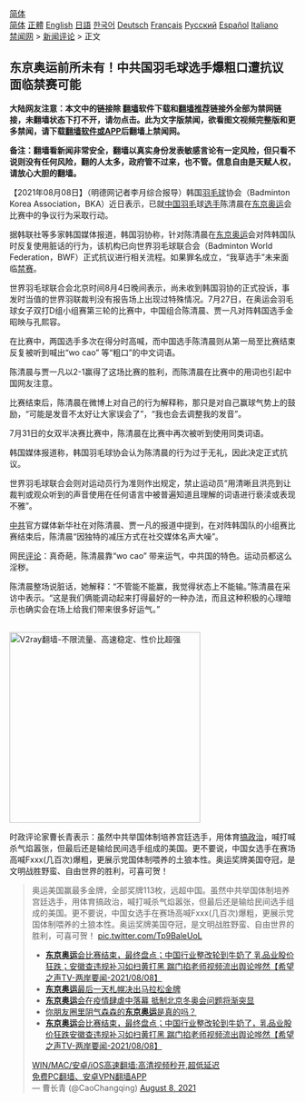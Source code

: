  <!-- 面包屑导航 --> <div class="breadcrumb"><!-- GTranslate: https://gtranslate.io/ -->  <div class="switcher notranslate">  <div class="selected">  <a href="#" onclick="return false;"> 简体</a>  </div>  <div class="option">  <a href="https://www.bannedbook.org" onclick="doGTranslate('zh-CN|zh-CN');jQuery('div.switcher div.selected a').html(jQuery(this).html());return false;" title="简体中文" class="nturl selected"> 简体</a>  <a href="https://www.bannedbook.org/zh-tw/" onclick="doGTranslate('zh-CN|zh-TW');jQuery('div.switcher div.selected a').html(jQuery(this).html());return false;" title="繁體中文" class="nturl"> 正體</a>  <a href="https://www.bannedbook.org/en/" onclick="doGTranslate('zh-CN|en');jQuery('div.switcher div.selected a').html(jQuery(this).html());return false;" title="English" class="nturl"> English</a>  <a href="https://www.bannedbook.org/ja/" onclick="doGTranslate('zh-CN|ja');jQuery('div.switcher div.selected a').html(jQuery(this).html());return false;" title="日本語" class="nturl"> 日語</a>  <a href="https://www.bannedbook.org/ko/" onclick="doGTranslate('zh-CN|ko');jQuery('div.switcher div.selected a').html(jQuery(this).html());return false;" title="한국어" class="nturl"> 한국어</a>  <a href="https://www.bannedbook.org/de/" onclick="doGTranslate('zh-CN|de');jQuery('div.switcher div.selected a').html(jQuery(this).html());return false;" title="Deutsch" class="nturl"> Deutsch</a>  <a href="https://www.bannedbook.org/fr/" onclick="doGTranslate('zh-CN|fr');jQuery('div.switcher div.selected a').html(jQuery(this).html());return false;" title="Français" class="nturl"> Français</a>  <a href="https://www.bannedbook.org/ru/" onclick="doGTranslate('zh-CN|ru');jQuery('div.switcher div.selected a').html(jQuery(this).html());return false;" title="Русский" class="nturl"> Русский</a>  <a href="https://www.bannedbook.org/es/" onclick="doGTranslate('zh-CN|es');jQuery('div.switcher div.selected a').html(jQuery(this).html());return false;" title="Español" class="nturl"> Español</a>  <a href="https://www.bannedbook.org/it/" onclick="doGTranslate('zh-CN|it');jQuery('div.switcher div.selected a').html(jQuery(this).html());return false;" title="Italiano" class="nturl"> Italiano</a>  </div>  </div>      <div class='breadcrumb-sub'><!-- Breadcrumb NavXT 6.3.0 --> <a href="https://www.bannedbook.org/" class="home">禁闻网</a> &gt; <a href="https://www.bannedbook.org/bnews/comments/" class="category">新闻评论</a> &gt; 正文</div></div><h2>东京奥运前所未有！中共国羽毛球选手爆粗口遭抗议 面临禁赛可能</h2> <p class="notice"><b>大陆网友注意：本文中的链接除 <a href="https://github.com/bannedbook/fanqiang" >翻墙</a>软件下载和<a href="https://github.com/killgcd/justmysocks/blob/master/README.md">翻墙推荐</a>链接外全部为禁网链接，未翻墙状态下打不开，请勿点击。此为文字版禁闻，欲看图文视频完整版和更多禁闻，请下载<a href="https://github.com/bannedbook/fanqiang">翻墙软件或APP</a>后翻墙上禁闻网。</p><p>备注：翻墙看新闻非常安全，翻墙以真实身份发表敏感言论有一定风险，但只看不说则没有任何风险，翻的人太多，政府管不过来，也不管。信息自由是天赋人权，请放心大胆的翻墙。</b></p>  <div class="entry"> <p>              <a href="https://i1.wp.com/upload-images-bucket-v64rleca837do.s3.eu-west-1.amazonaws.com/wp-content/uploads/2021/08/08180451/1-2.jpg?fit=750%2C450&#038;ssl=1" data-caption=""></a>                            </p> <p>【2021年08月08日】（明德网记者李月综合报导）韩国<a href="https://www.bannedbook.org/bnews/tag/%E7%BE%BD%E6%AF%9B%E7%90%83/" class="st_tag internal_tag" rel="tag" title="标签 羽毛球 下的日志">羽毛球</a>协会（Badminton Korea Association，BKA）近日表示，已就<span class='wp_keywordlink_affiliate'><a href="https://www.bannedbook.org/" title="中国" target="_blank">中国</a></span><a href="https://www.bannedbook.org/bnews/tag/%E7%BE%BD%E6%AF%9B/" class="st_tag internal_tag" rel="tag" title="标签 羽毛 下的日志">羽毛</a>球<a href="https://www.bannedbook.org/bnews/tag/%E9%80%89%E6%89%8B/" class="st_tag internal_tag" rel="tag" title="标签 选手 下的日志">选手</a>陈清晨在<a href="https://www.bannedbook.org/bnews/tag/%e4%b8%9c%e4%ba%ac/" class="st_tag internal_tag" rel="tag" title="标签 东京 下的日志">东京</a><a href="https://www.bannedbook.org/bnews/tag/%e5%a5%a5%e8%bf%90/" class="st_tag internal_tag" rel="tag" title="标签 奥运 下的日志">奥运</a>会比赛中的争议行为采取行动。</p> <p>据韩联社等多家韩国媒体报道，韩国羽协称，针对陈清晨在<a href="https://www.bannedbook.org/bnews/tag/%e4%b8%9c%e4%ba%ac%e5%a5%a5%e8%bf%90/" class="st_tag internal_tag" rel="tag" title="标签 东京奥运 下的日志">东京奥运</a>会对阵韩国队时反复使用脏话的行为，该机构已向世界羽毛球联合会（Badminton World Federation，BWF）正式抗议进行相关流程。如果罪名成立，“我草选手”未来面临<a href="https://www.bannedbook.org/bnews/tag/%E7%A6%81%E8%B5%9B/" class="st_tag internal_tag" rel="tag" title="标签 禁赛 下的日志">禁赛</a>。</p> <p>世界羽毛球联合会北京时间8月4日晚间表示，尚未收到韩国羽协的正式投诉，事发时当值的世界羽联裁判没有报告场上出现过特殊情况。7月27日，在奥运会羽毛球女子双打D组小组赛第三轮的比赛中，中国组合陈清晨、贾一凡对阵韩国选手金昭映与孔熙容。</p>  <p>在比赛中，两国选手多次在得分时高喊，而中国选手陈清晨则从第一局至比赛结束反复被听到喊出“wo cao” 等“粗口”的中文词语。</p> <p>陈清晨与贾一凡以2-1赢得了这场比赛的胜利，而陈清晨在比赛中的用词也引起中国网友注意。</p> <p></p> <p>比赛结束后，陈清晨在微博上对自己的行为解释称，那只是对自己赢球气势上的鼓励，“可能是发音不太好让大家误会了”，“我也会去调整我的发音”。</p>  <p>7月31日的女双半决赛比赛中，陈清晨在比赛中再次被听到使用同类词语。</p> <p></p> <p>韩国媒体报道称，韩国羽毛球协会认为陈清晨的行为过于无礼，因此决定正式抗议。</p> <p>世界羽毛球联合会则对运动员行为准则作出规定，禁止运动员“用清晰且洪亮到让裁判或观众听到的声音使用在任何语言中被普遍知道且理解的词语进行亵渎或表现不雅”。</p>  <p><a href="https://www.bannedbook.org/bnews/tag/%e4%b8%ad%e5%85%b1/" class="st_tag internal_tag" rel="tag" title="标签 中共 下的日志">中共</a>官方媒体新华社在对陈清晨、贾一凡的报道中提到，在对阵韩国队的小组赛比赛结束后，陈清晨“因独特的减压方式在社交媒体名声大噪”。</p> <p>网民<span class='wp_keywordlink_affiliate'><a href="https://www.bannedbook.org/bnews/comments/" title="新闻评论" target="_blank">评论</a></span>：真奇葩，陈清晨靠“wo cao” 带来运气，中共国的特色。运动员都这么淫秽。</p> <p>陈清晨整场说脏话，她解释：“不管能不能赢，我觉得状态上不能输。”陈清晨在采访中表示。“这是我们俩能调动起来打得最好的一种办法，而且这种积极的心理暗示也确实会在场上给我们带来很多好运气。”</p> <p></p>  <p><br/><a href="https://github.com/bannedbook/fanqiang/wiki/V2ray%E6%9C%BA%E5%9C%BA"><img src="https://raw.githubusercontent.com/bannedbook/fanqiang/master/v2ss/images/v2free.jpg" width="336" alt="V2ray翻墙-不限流量、高速稳定、性价比超强"></a><br/></p> <p>时政评论家曹长青表示：虽然中共举国体制培养宫廷选手，用体育<span class='wp_keywordlink'><a href="https://www.bannedbook.org/forum11/topic331.html" title="禁片：搞政治" target="_blank">搞政治</a></span>，喊打喊杀气焰嚣张，但最后还是输给民间选手组成的美国。更不要说，中国女选手在赛场高喊Fxxx(几百次)爆粗，更展示党国体制喂养的土狼本性。奥运奖牌美国夺冠，是文明战胜野蛮、自由世界的胜利，可喜可贺！</p> <blockquote class="twitter-tweet" data-width="550" data-dnt="true"> 奥运美国赢最多金牌，全部奖牌113枚，远超中国。虽然中共举国体制培养宫廷选手，用体育搞政治，喊打喊杀气焰嚣张，但最后还是输给民间选手组成的美国。更不要说，中国女选手在赛场高喊Fxxx(几百次)爆粗，更展示党国体制喂养的土狼本性。奥运奖牌美国夺冠，是文明战胜野蛮、自由世界的胜利，可喜可贺！ <a href="https://t.co/Tp9BaleUoL">pic.twitter.com/Tp9BaleUoL</a><br/> <ul class='op-related-articles' title='相关阅读'> <li><a href='https://www.bannedbook.org/bnews/comments/20210809/1602746.html' target='_blank'><b>东京奥运</b>会比赛结束，最终盘点；中国行业整改轮到牛奶了 乳品业股价狂跌；安徽查违规补习如扫黄打黑 踹门掐老师视频流出舆论哗然【希望之声TV-两岸要闻-2021/08/08】</a></li> <li><a href='https://www.bannedbook.org/bnews/bannedvideo/20210809/1602734.html' target='_blank'><b>东京奥运</b>最后一天札幌决出马拉松金牌</a></li> <li><a href='https://www.bannedbook.org/bnews/taiwannews/20210808/1602704.html' target='_blank'><b>东京奥运</b>会在疫情肆虐中落幕 抵制北京冬奥会问题将渐突显</a></li> <li><a href='https://www.bannedbook.org/bnews/comments/20210808/1602684.html' target='_blank'>你朋友圈里阴气森森的<b>东京奥运</b>是真的吗？</a></li> <li><a href='https://www.bannedbook.org/bnews/comments/20210808/1602677.html' target='_blank'><b>东京奥运</b>会比赛结束，最终盘点；中国行业整改轮到牛奶了，乳品业股价狂跌安徽查违规补习如扫黄打黑 踹门掐老师视频流出舆论哗然【希望之声TV-两岸要闻-2021/08/08】</a></li> </ul>  <a href="https://github.com/bannedbook/fanqiang/wiki/V2ray%E6%9C%BA%E5%9C%BA" target="_blank">WIN/MAC/安卓/iOS高速翻墙:高清视频秒开,超低延迟</a><br/> <a href="https://github.com/bannedbook/fanqiang/wiki/%E7%A6%81%E9%97%BB%E7%BD%91%E5%AE%89%E5%8D%93%E7%BF%BB%E5%A2%99%E6%96%B0%E9%97%BBAPP" target="_blank">免费PC翻墙、安卓VPN翻墙APP</a><br/>&mdash; 曹长青 (@CaoChangqing) <a href="https://twitter.com/CaoChangqing/status/1424289604430045184?ref_src=twsrc%5Etfw">August 8, 2021</a><br/> </blockquote> </p><a name='sharetosocial'></a>  <div style="margin-bottom:5px;padding-bottom:5px;clear:both"> <div id="archive-pix-1" class="banner-ads"> <!-- AuctionX Display platform tag START --> <div id="26318x728x90x621x_ADSLOT2" clicktrack="%%CLICK_URL_ESC%%"></div> <!-- AuctionX Display platform tag END --> </div> <div id="archive-pix-2" class="banner-ads"> <!-- AuctionX Display platform tag START --> <div id="26315x300x250x621x_ADSLOT2" clicktrack="%%CLICK_URL_ESC%%"></div> <!-- AuctionX Display platform tag END --> </div> </div>  <div id="archive-pix-1" class="banner-ads"> <!-- AuctionX Display platform tag START --> <div id="26318x728x90x621x_ADSLOT3" clicktrack="%%CLICK_URL_ESC%%"></div> <!-- AuctionX Display platform tag END --> </div> </div><!--END ENTRY--> 